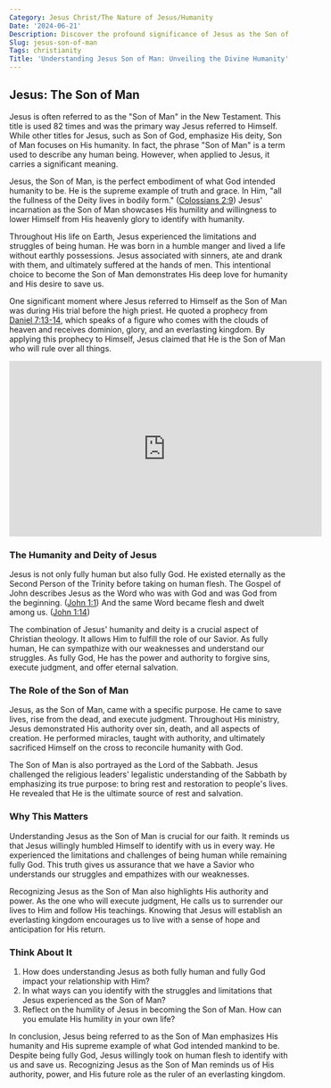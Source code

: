 ```yaml
---
Category: Jesus Christ/The Nature of Jesus/Humanity
Date: '2024-06-21'
Description: Discover the profound significance of Jesus as the Son of Man in this enlightening article. Explore his humanity and divinity intertwined in this captivating exploration.
Slug: jesus-son-of-man
Tags: christianity
Title: 'Understanding Jesus Son of Man: Unveiling the Divine Humanity'
---
```


## Jesus: The Son of Man

Jesus is often referred to as the "Son of Man" in the New Testament. This title is used 82 times and was the primary way Jesus referred to Himself. While other titles for Jesus, such as Son of God, emphasize His deity, Son of Man focuses on His humanity. In fact, the phrase "Son of Man" is a term used to describe any human being. However, when applied to Jesus, it carries a significant meaning.

Jesus, the Son of Man, is the perfect embodiment of what God intended humanity to be. He is the supreme example of truth and grace. In Him, "all the fullness of the Deity lives in bodily form." ([Colossians 2:9](https://www.bibleref.com/Colossians/2/Colossians-2-9.html)) Jesus' incarnation as the Son of Man showcases His humility and willingness to lower Himself from His heavenly glory to identify with humanity.

Throughout His life on Earth, Jesus experienced the limitations and struggles of being human. He was born in a humble manger and lived a life without earthly possessions. Jesus associated with sinners, ate and drank with them, and ultimately suffered at the hands of men. This intentional choice to become the Son of Man demonstrates His deep love for humanity and His desire to save us.

One significant moment where Jesus referred to Himself as the Son of Man was during His trial before the high priest. He quoted a prophecy from [Daniel 7:13-14](https://www.bibleref.com/Daniel/7/Daniel-7-13.html), which speaks of a figure who comes with the clouds of heaven and receives dominion, glory, and an everlasting kingdom. By applying this prophecy to Himself, Jesus claimed that He is the Son of Man who will rule over all things.


<iframe width="560" height="315" src="https://www.youtube.com/embed/0SOJEyzdg-M" frameborder="0" allow="autoplay; encrypted-media" allowfullscreen></iframe>


### The Humanity and Deity of Jesus

Jesus is not only fully human but also fully God. He existed eternally as the Second Person of the Trinity before taking on human flesh. The Gospel of John describes Jesus as the Word who was with God and was God from the beginning. ([John 1:1](https://www.bibleref.com/John/1/John-1-1.html)) And the same Word became flesh and dwelt among us. ([John 1:14](https://www.bibleref.com/John/1/John-1-14.html))

The combination of Jesus' humanity and deity is a crucial aspect of Christian theology. It allows Him to fulfill the role of our Savior. As fully human, He can sympathize with our weaknesses and understand our struggles. As fully God, He has the power and authority to forgive sins, execute judgment, and offer eternal salvation.

### The Role of the Son of Man

Jesus, as the Son of Man, came with a specific purpose. He came to save lives, rise from the dead, and execute judgment. Throughout His ministry, Jesus demonstrated His authority over sin, death, and all aspects of creation. He performed miracles, taught with authority, and ultimately sacrificed Himself on the cross to reconcile humanity with God.

The Son of Man is also portrayed as the Lord of the Sabbath. Jesus challenged the religious leaders' legalistic understanding of the Sabbath by emphasizing its true purpose: to bring rest and restoration to people's lives. He revealed that He is the ultimate source of rest and salvation.

### Why This Matters

Understanding Jesus as the Son of Man is crucial for our faith. It reminds us that Jesus willingly humbled Himself to identify with us in every way. He experienced the limitations and challenges of being human while remaining fully God. This truth gives us assurance that we have a Savior who understands our struggles and empathizes with our weaknesses.

Recognizing Jesus as the Son of Man also highlights His authority and power. As the one who will execute judgment, He calls us to surrender our lives to Him and follow His teachings. Knowing that Jesus will establish an everlasting kingdom encourages us to live with a sense of hope and anticipation for His return.

### Think About It

1. How does understanding Jesus as both fully human and fully God impact your relationship with Him?
2. In what ways can you identify with the struggles and limitations that Jesus experienced as the Son of Man?
3. Reflect on the humility of Jesus in becoming the Son of Man. How can you emulate His humility in your own life?

In conclusion, Jesus being referred to as the Son of Man emphasizes His humanity and His supreme example of what God intended mankind to be. Despite being fully God, Jesus willingly took on human flesh to identify with us and save us. Recognizing Jesus as the Son of Man reminds us of His authority, power, and His future role as the ruler of an everlasting kingdom.